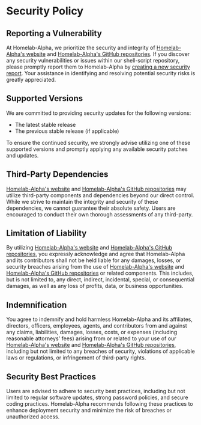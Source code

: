 # Security Policy

## Reporting a Vulnerability

At Homelab-Alpha, we prioritize the security and integrity of [Homelab-Alpha's
website] and [Homelab-Alpha's GitHub repositories]. If you discover any security
vulnerabilities or issues within our shell-script repository, please promptly
report them to Homelab-Alpha by [creating a new security report]. Your
assistance in identifying and resolving potential security risks is greatly
appreciated.

## Supported Versions

We are committed to providing security updates for the following versions:

- The latest stable release
- The previous stable release (if applicable)

To ensure the continued security, we strongly advise utilizing one of these
supported versions and promptly applying any available security patches and
updates.

## Third-Party Dependencies

[Homelab-Alpha's website] and [Homelab-Alpha's GitHub repositories] may utilize
third-party components and dependencies beyond our direct control. While we
strive to maintain the integrity and security of these dependencies, we cannot
guarantee their absolute safety. Users are encouraged to conduct their own
thorough assessments of any third-party.

## Limitation of Liability

By utilizing [Homelab-Alpha's website] and [Homelab-Alpha's GitHub
repositories], you expressly acknowledge and agree that Homelab-Alpha and its
contributors shall not be held liable for any damages, losses, or security
breaches arising from the use of [Homelab-Alpha's website] and [Homelab-Alpha's
GitHub repositories] or related components. This includes, but is not limited
to, any direct, indirect, incidental, special, or consequential damages, as well
as any loss of profits, data, or business opportunities.

## Indemnification

You agree to indemnify and hold harmless Homelab-Alpha and its affiliates,
directors, officers, employees, agents, and contributors from and against any
claims, liabilities, damages, losses, costs, or expenses (including reasonable
attorneys' fees) arising from or related to your use of our [Homelab-Alpha's
website] and [Homelab-Alpha's GitHub repositories], including but not limited to
any breaches of security, violations of applicable laws or regulations, or
infringement of third-party rights.

## Security Best Practices

Users are advised to adhere to security best practices, including but not
limited to regular software updates, strong password policies, and secure coding
practices. Homelab-Alpha recommends following these practices to enhance
deployment security and minimize the risk of breaches or unauthorized access.

[Homelab-Alpha's website]: https://homelab-alpha.nl
[Homelab-Alpha's GitHub repositories]: https://github.com/homelab-alpha
[creating a new security report]:
  https://github.com/homelab-alpha/shell-script/issues/new?&template=security_report.md
